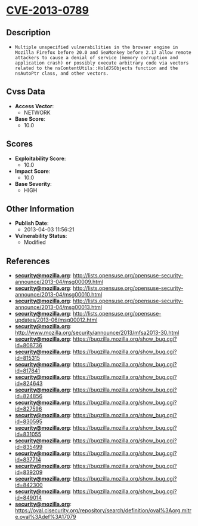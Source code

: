 
# [CVE-2013-0789](https://cve.mitre.org/cgi-bin/cvename.cgi?name=CVE-2013-0789)

## Description

- `Multiple unspecified vulnerabilities in the browser engine in Mozilla Firefox before 20.0 and SeaMonkey before 2.17 allow remote attackers to cause a denial of service (memory corruption and application crash) or possibly execute arbitrary code via vectors related to the nsContentUtils::HoldJSObjects function and the nsAutoPtr class, and other vectors.`

## Cvss Data

- **Access Vector**:
  - NETWORK
- **Base Score**:
  - 10.0

## Scores

- **Exploitability Score**:
  - 10.0
- **Impact Score**:
  - 10.0
- **Base Severity**:
  - HIGH

## Other Information

- **Publish Date**:
  - 2013-04-03 11:56:21
- **Vulnerability Status**:
  - Modified

## References

- **security@mozilla.org**: http://lists.opensuse.org/opensuse-security-announce/2013-04/msg00009.html
- **security@mozilla.org**: http://lists.opensuse.org/opensuse-security-announce/2013-04/msg00010.html
- **security@mozilla.org**: http://lists.opensuse.org/opensuse-security-announce/2013-04/msg00013.html
- **security@mozilla.org**: http://lists.opensuse.org/opensuse-updates/2013-06/msg00012.html
- **security@mozilla.org**: http://www.mozilla.org/security/announce/2013/mfsa2013-30.html
- **security@mozilla.org**: https://bugzilla.mozilla.org/show_bug.cgi?id=808736
- **security@mozilla.org**: https://bugzilla.mozilla.org/show_bug.cgi?id=815315
- **security@mozilla.org**: https://bugzilla.mozilla.org/show_bug.cgi?id=817841
- **security@mozilla.org**: https://bugzilla.mozilla.org/show_bug.cgi?id=824643
- **security@mozilla.org**: https://bugzilla.mozilla.org/show_bug.cgi?id=824856
- **security@mozilla.org**: https://bugzilla.mozilla.org/show_bug.cgi?id=827596
- **security@mozilla.org**: https://bugzilla.mozilla.org/show_bug.cgi?id=830595
- **security@mozilla.org**: https://bugzilla.mozilla.org/show_bug.cgi?id=831055
- **security@mozilla.org**: https://bugzilla.mozilla.org/show_bug.cgi?id=835499
- **security@mozilla.org**: https://bugzilla.mozilla.org/show_bug.cgi?id=837714
- **security@mozilla.org**: https://bugzilla.mozilla.org/show_bug.cgi?id=839209
- **security@mozilla.org**: https://bugzilla.mozilla.org/show_bug.cgi?id=842300
- **security@mozilla.org**: https://bugzilla.mozilla.org/show_bug.cgi?id=849014
- **security@mozilla.org**: https://oval.cisecurity.org/repository/search/definition/oval%3Aorg.mitre.oval%3Adef%3A17079
